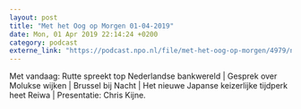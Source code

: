 ```yaml
---
layout: post
title: "Met het Oog op Morgen 01-04-2019"
date: Mon, 01 Apr 2019 22:14:24 +0200
category: podcast
externe_link: "https://podcast.npo.nl/file/met-het-oog-op-morgen/4979/nporadio1_met-het-oog-op-morgen_20190401_met-het-oog-op-morgen-01-04-2019_1MTKQX.mp3"
---
```


Met vandaag: Rutte spreekt top Nederlandse bankwereld | Gesprek over Molukse wijken | Brussel bij Nacht | Het nieuwe Japanse keizerlijke tijdperk heet Reiwa | Presentatie: Chris Kijne.
